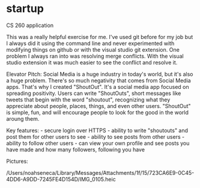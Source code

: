 # startup
CS 260 application

This was a really helpful exercise for me. I've used git before for my job but I always did it using the command line and never experimented with modifying things on github or with the visual studio git extension. One problem I always ran into was resolving merge conflicts. With the visual studio extension it was much easier to see the conflict and resolve it.

Elevator Pitch: Social Media is a huge industry in today's world, but it's also a huge problem. There's so much negativity that comes from Social Media apps. That's why I created "ShoutOut". It's a social media app focused on spreading positivity. Users can write "ShoutOuts", short messages like tweets that begin with the word "shoutout", recognizing what they appreciate about people, places, things, and even other users. "ShoutOut" is simple, fun, and will encourage people to look for the good in the world aroung them.

Key features:
    - secure login over HTTPS
    - ability to write "shoutouts" and post them for other users to see
    - ability to see posts from other users
    - ability to follow other users
    - can view your own profile and see posts you have made and how many followers, following you have

Pictures:

/Users/noahseneca/Library/Messages/Attachments/1f/15/723CA6E9-0C45-4DD6-A9DD-7245FE4D154D/IMG_0105.heic
